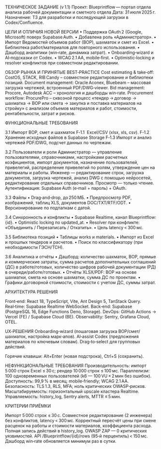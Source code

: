 ТЕХНИЧЕСКОЕ ЗАДАНИЕ (v 1.1)
Проект: Blueprintflow — портал отдела анализа рабочей документации и сметного отдела
Дата: 31 июля 2025 г.
Назначение: ТЗ для разработки и последующей загрузки в Codex/Confluence.

ЦЕЛИ И ОТЛИЧИЯ НОВОЙ ВЕРСИИ
• Поддержка OAuth 2 (Google, Microsoft) поверх Supabase Auth.
• Добавлена роль «Администратор».
• Импорт Ведомостей объемов работ (ВОР), шахматок и смет из Excel.
• Библиотека работ/материалов для повторного использования.
• Дашборд аналитики (win‑rate, динамика затрат).
• Onboarding‑wizard и AI‑подсказки от Codex.
• WCAG 2.1 AA, mobile‑first.
• Optimistic‑locking и resolver конфликтов при совместном редактировании.

ОБЗОР РЫНКА И ПРИНЯТЫЕ BEST‑PRACTICE
Cost estimating & take‑off: CostOS, STACK, RIB Candy – совместное редактирование и библиотеки позиций.
Document management: Oracle Aconex, Bluebeam – массовая загрузка чертежей, встроенный PDF/DWG‑viewer.
Bid management: Procore, Autodesk ACC – хронология и дашборды win‑rate.
Procurement workflow: ProcurePro – сквозной процесс «тендер → договор → шахматка → ВОР или смета → закупка и поставка материалов на стройку» с анализом объемов материалов и работ, стоимости, рентабельности, затрат и рисков.

ФУНКЦИОНАЛЬНЫЕ ТРЕБОВАНИЯ

3.1 Импорт ВОР, смет и шахматок
F‑1.1  Excel/CSV (xlsx, xls, csv).
F‑1.2  Хранение исходных файлов в Supabase Storage
F‑1.3  Импорт и анализ чертежей PDF/DWG, подсчет данных по чертежам.

3.2 Пользователи и роли
Администратор — управление пользователями, справочниками, настройками расчетных коэфициентов, импорт документов, назначение пользователей, привелегий, распределение привелегий по ролям, утверждение цен на материалы и работы.
Инженер — редактирование строк, загрузка документов, загрузка чертежей, анализ DWG с помощью нейросетей, редактирование отдельных справочников.
Просмотр — только чтение.
Аутентификация: Supabase Auth (e‑mail + пароль) + OAuth.


3.3 Файлы
• Drag‑and‑drop, до 250 МБ.
• Предпросмотр PDF, изображений, таблиц XLS, документов DOC/TXT/RTF/ODT.
• Версионирование по подпапкам с датой.

3.4 Синхронность и конфликты
• Supabase Realtime, канал Blueprintflow:{id}.
• Optimistic locking по updated_at.
• Resolver при конфликте: «Объединить / Перезаписать / Откатить».
• Цель latency < 300 мс.

3.5 Библиотека позиций
• Таблицы works и materials.
• Импорт из Excel и прошлых тендеров и расчетов.
• Поиск по классификатору (при необходимости ГЭСН/ТСН).

3.6 Аналитика и отчёты
• Дашборд: количество шахматок, ВОР, прямые и коммерческие затраты, сумма расчетов дополнительных соглашений (ДС) в работе/готовых, количество шифров рабочей документации (РД) в очереди/работе/готовых.
• Отчёты XLSX/PDF: ВОР на основе шахматки, смета на основе шахматки, сумма ДС по проектам.
• Графики договорной стоимости, стоимости с учетом ДС, суммы затрат.


АРХИТЕКТУРА РЕШЕНИЯ

Front‑end: React 18, TypeScript, Vite, Ant Design 5, TanStack Query.
Real‑time: Supabase Realtime WebSocket.
Back‑end: Supabase (PostgreSQL 16, Edge Functions Deno, Storage).
DevOps: GitHub Actions → Vercel (FE) / Supabase Cloud (BE).
Observability: Sentry, Grafana Cloud, OTEL.

UX‑РЕШЕНИЯ
Onboarding‑wizard (пошаговая загрузка ВОР/смет/шахматок, настройка марк‑апов).
AI‑assist Codex (предложения материалов по ключевым словам).
Drag‑to‑select для групповых действий.

Горячие клавиши: Alt+Enter (новая подстрока), Ctrl+S (сохранить).

НЕФУНКЦИОНАЛЬНЫЕ ТРЕБОВАНИЯ
Производительность: импорт 5 000 строк Excel ≤ 30 с; рендер 10 000 строк ≤ 100 мс.
Параллелизм: 100 одновременных пользователей (k6 — 100 VU × 2 мин без ошибок).
Доступность: 99,9 % в месяц; mobile‑friendly; WCAG 2.1 AA.
Безопасность: TLS 1.3, RLS, MFA; ноль критических OWASP‑рисков.
Масштабируемость: горизонтальный upscale кластера Realtime.
Управляемость: history_log, Sentry alerts, MTTR ≤ 5 мин.


КРИТЕРИИ ПРИЁМКИ

Импорт 5 000 строк ≤ 30 с.
Совместное редактирование (2 инженера) без конфликтов, latency < 300 мс.
Корректный пересчёт цены при смене расценок на работы и стоимости материалов, коэффициента расхода.
Полная запись действий в history_log.
OWASP ZAP — 0 критических уязвимостей.
API /Blueprintflow/{id}/rows (95‑й перцентиль) < 150 мс.
Дашборд win‑rate обновляется минимум раз в сутки.

